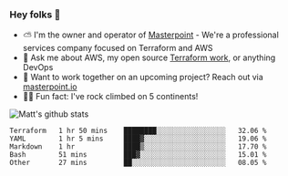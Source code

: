 

### Hey folks 👋

- ⛅️ I'm the owner and operator of [Masterpoint](https://masterpoint.io) - We're a professional services company focused on Terraform and AWS
- 💬 Ask me about AWS, my open source [Terraform work](https://github.com/masterpointio?q=terraform&type=&language=hcl), or anything DevOps
- 🔨 Want to work together on an upcoming project? Reach out via [masterpoint.io](https://masterpoint.io)
- 🧗‍♂️ Fun fact: I've rock climbed on 5 continents! 


![Matt's github stats](https://github-readme-stats.vercel.app/api?username=Gowiem&count_private=true&theme=cobalt&show_icons=true)

<!--START_SECTION:waka-->
```text
Terraform   1 hr 50 mins    ████████░░░░░░░░░░░░░░░░░   32.06 % 
YAML        1 hr 5 mins     ████▓░░░░░░░░░░░░░░░░░░░░   19.06 % 
Markdown    1 hr            ████▒░░░░░░░░░░░░░░░░░░░░   17.70 % 
Bash        51 mins         ███▓░░░░░░░░░░░░░░░░░░░░░   15.01 % 
Other       27 mins         ██░░░░░░░░░░░░░░░░░░░░░░░   08.05 % 
```
<!--END_SECTION:waka-->
